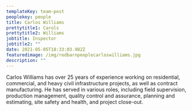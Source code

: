 ```yaml
---
templateKey: team-post
peoplekey: people
title: Carlos Williams
prettytitle1: Carols
prettytitle2: Williams
jobtitle: Inspector
jobtitle2: ""
date: 2021-05-05T18:33:03.982Z
featuredimage: /img/redbarnpeoplecarloswilliams.jpg
description: ""
---
```


<!--StartFragment-->

Carlos Williams has over 25 years of experience working on residential, commercial, and heavy civil infrastructure projects, as well as contract manufacturing. He has served in various roles, including field supervision, production management, quality control and assurance, planning and estimating, site safety and health, and project close-out.

<!--EndFragment-->
